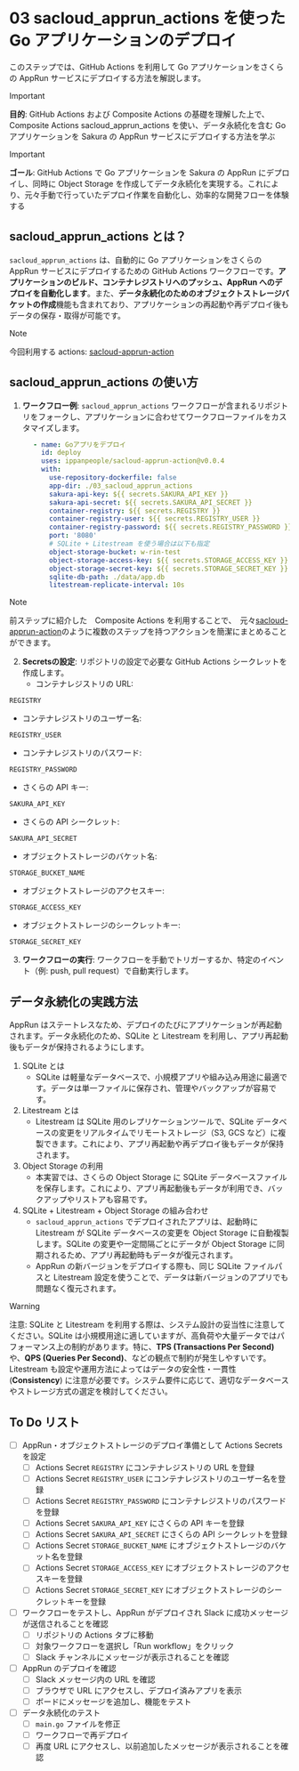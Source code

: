 # 03 sacloud_apprun_actions を使った Go アプリケーションのデプロイ
このステップでは、GitHub Actions を利用して Go アプリケーションをさくらの AppRun サービスにデプロイする方法を解説します。

> [!IMPORTANT]
> **目的**: GitHub Actions および Composite Actions の基礎を理解した上で、Composite Actions sacloud_apprun_actions を使い、データ永続化を含む Go アプリケーションを Sakura の AppRun サービスにデプロイする方法を学ぶ

> [!IMPORTANT]
> **ゴール**: GitHub Actions で Go アプリケーションを Sakura の AppRun にデプロイし、同時に Object Storage を作成してデータ永続化を実現する。これにより、元々手動で行っていたデプロイ作業を自動化し、効率的な開発フローを体験する

## sacloud_apprun_actions とは？
`sacloud_apprun_actions` は、自動的に Go アプリケーションをさくらの AppRun サービスにデプロイするための GitHub Actions ワークフローです。**アプリケーションのビルド、コンテナレジストリへのプッシュ、AppRun へのデプロイを自動化します**。また、**データ永続化のためのオブジェクトストレージバケットの作成**機能も含まれており、アプリケーションの再起動や再デプロイ後もデータの保存・取得が可能です。

>[!NOTE]
> 今回利用する actions: [sacloud-apprun-action](https://github.com/ippanpeople/sacloud-apprun-action/blob/master/action.yaml)

## sacloud_apprun_actions の使い方
1. **ワークフロー例**: `sacloud_apprun_actions` ワークフローが含まれるリポジトリをフォークし、アプリケーションに合わせてワークフローファイルをカスタマイズします。
````yaml
      - name: Goアプリをデプロイ
        id: deploy
        uses: ippanpeople/sacloud-apprun-action@v0.0.4
        with:
          use-repository-dockerfile: false
          app-dir: ./03_sacloud_apprun_actions
          sakura-api-key: ${{ secrets.SAKURA_API_KEY }}
          sakura-api-secret: ${{ secrets.SAKURA_API_SECRET }}
          container-registry: ${{ secrets.REGISTRY }}
          container-registry-user: ${{ secrets.REGISTRY_USER }}
          container-registry-password: ${{ secrets.REGISTRY_PASSWORD }}
          port: '8080'
          # SQLite + Litestream を使う場合は以下も指定
          object-storage-bucket: w-rin-test
          object-storage-access-key: ${{ secrets.STORAGE_ACCESS_KEY }}
          object-storage-secret-key: ${{ secrets.STORAGE_SECRET_KEY }}
          sqlite-db-path: ./data/app.db
          litestream-replicate-interval: 10s
````

> [!NOTE]
> 前ステップに紹介した　Composite Actions を利用することで、　元々[sacloud-apprun-action](https://github.com/ippanpeople/sacloud-apprun-action/blob/master/action.yaml)のように複数のステップを持つアクションを簡潔にまとめることができます。

2. **Secretsの設定**: リポジトリの設定で必要な GitHub Actions シークレットを作成します。
   - コンテナレジストリの URL:
````
REGISTRY
````
   - コンテナレジストリのユーザー名:
````
REGISTRY_USER
````
   - コンテナレジストリのパスワード:
````
REGISTRY_PASSWORD
````
   - さくらの API キー:
````
SAKURA_API_KEY
````
   - さくらの API シークレット:
````
SAKURA_API_SECRET
````
   - オブジェクトストレージのバケット名:
````
STORAGE_BUCKET_NAME
````
   - オブジェクトストレージのアクセスキー:
````
STORAGE_ACCESS_KEY
````
   - オブジェクトストレージのシークレットキー:
````
STORAGE_SECRET_KEY
````
3. **ワークフローの実行**: ワークフローを手動でトリガーするか、特定のイベント（例: push, pull request）で自動実行します。

## データ永続化の実践方法
AppRun はステートレスなため、デプロイのたびにアプリケーションが再起動されます。データ永続化のため、SQLite と Litestream を利用し、アプリ再起動後もデータが保持されるようにします。
1. SQLite とは
   - SQLite は軽量なデータベースで、小規模アプリや組み込み用途に最適です。データは単一ファイルに保存され、管理やバックアップが容易です。
2. Litestream とは
   - Litestream は SQLite 用のレプリケーションツールで、SQLite データベースの変更をリアルタイムでリモートストレージ（S3, GCS など）に複製できます。これにより、アプリ再起動や再デプロイ後もデータが保持されます。
3. Object Storage の利用
   - 本実習では、さくらの Object Storage に SQLite データベースファイルを保存します。これにより、アプリ再起動後もデータが利用でき、バックアップやリストアも容易です。
4. SQLite + Litestream + Object Storage の組み合わせ
   - `sacloud_apprun_actions` でデプロイされたアプリは、起動時に Litestream が SQLite データベースの変更を Object Storage に自動複製します。SQLite の変更や一定間隔ごとにデータが Object Storage に同期されるため、アプリ再起動時もデータが復元されます。
   - AppRun の新バージョンをデプロイする際も、同じ SQLite ファイルパスと Litestream 設定を使うことで、データは新バージョンのアプリでも問題なく復元されます。

> [!WARNING]
> 注意: SQLite と Litestream を利用する際は、システム設計の妥当性に注意してください。SQLite は小規模用途に適していますが、高負荷や大量データではパフォーマンス上の制約があります。特に、**TPS (Transactions Per Second)** や、**QPS (Queries Per Second)**、などの観点で制約が発生しやすいです。Litestream も設定や運用方法によってはデータの安全性・一貫性 (**Consistency**) に注意が必要です。システム要件に応じて、適切なデータベースやストレージ方式の選定を検討してください。

## To Do リスト
- [ ] AppRun・オブジェクトストレージのデプロイ準備として Actions Secrets を設定
    - [ ] Actions Secret `REGISTRY` にコンテナレジストリの URL を登録
    - [ ] Actions Secret `REGISTRY_USER` にコンテナレジストリのユーザー名を登録
    - [ ] Actions Secret `REGISTRY_PASSWORD` にコンテナレジストリのパスワードを登録
    - [ ] Actions Secret `SAKURA_API_KEY` にさくらの API キーを登録
    - [ ] Actions Secret `SAKURA_API_SECRET` にさくらの API シークレットを登録
    - [ ] Actions Secret `STORAGE_BUCKET_NAME` にオブジェクトストレージのバケット名を登録
    - [ ] Actions Secret `STORAGE_ACCESS_KEY` にオブジェクトストレージのアクセスキーを登録
    - [ ] Actions Secret `STORAGE_SECRET_KEY` にオブジェクトストレージのシークレットキーを登録
- [ ] ワークフローをテストし、AppRun がデプロイされ Slack に成功メッセージが送信されることを確認
    - [ ] リポジトリの Actions タブに移動
    - [ ] 対象ワークフローを選択し「Run workflow」をクリック
    - [ ] Slack チャンネルにメッセージが表示されることを確認
- [ ] AppRun のデプロイを確認
    - [ ] Slack メッセージ内の URL を確認
    - [ ] ブラウザで URL にアクセスし、デプロイ済みアプリを表示
    - [ ] ボードにメッセージを追加し、機能をテスト
- [ ] データ永続化のテスト
    - [ ] `main.go` ファイルを修正
    - [ ] ワークフローで再デプロイ
    - [ ] 再度 URL にアクセスし、以前追加したメッセージが表示されることを確認
